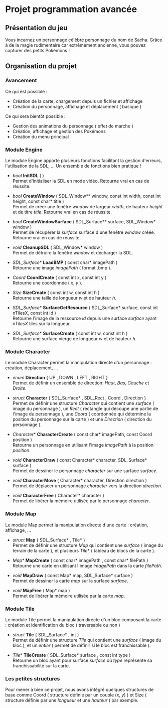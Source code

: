# Projet programmation avancée

## Présentation du jeu
Vous incarnez un personnage célèbre personnage du nom de Sacha. Grâce à de la magie rudimentaire car extrêmement ancienne, vous pouvez capturer des petits Pokémons !
  
  
## Organisation du projet
  
### Avancement
Ce qui est possible :
 - Création de la carte, chargement depuis un fichier et affichage
 - Création du personnage, affichage et déplacement ( basique )

Ce qui sera bientôt possible :
 - Gestion des animations du personnage ( effet de marche )
 - Création, affichage et gestion des Pokémons
 - Création du menu principal
  

### Module Engine
Le module Engine apporte plusieurs fonctions facilitant la gestion d'erreurs, l'utilisation de la SDL, ... Un ensemble de fonctions bien pratique !
  
  - *bool* **InitSDL** ( )  
    Permet d'initialiser la SDL en mode vidéo. Retourne vrai en cas de réussite.
    
  - *bool* **CreateWindow** ( SDL_Window** window, const int width, const int height, const char* title )  
    Permet de créer une fenêtre *window* de largeur *width*, de hauteur *height* et de titre *title*. Retourne vrai en cas de réussite.
        
  - *bool* **CreateWindowSurface** ( SDL_Surface** surface, SDL_Window* window )  
    Permet de récupérer la *surface* surface d'une fenêtre *window* créée. Retourne vrai en cas de réussite.
    
  - *void* **CleanupSDL** ( SDL_Window* window )  
    Permet de détruire la fenêtre *window* et décharger la SDL.
    
  - *SDL_Surface** **LoadBMP** ( const char* imagePath )  
    Retourne une image *imagePath* ( format .bmp ).
    
  - *Coord* **CoordCreate** ( const int x, const int y )  
    Retourne une coordonnée ( *x*, *y* ).
    
  - *Size* **SizeCreate** ( const int w, const int h )  
    Retourne une taille de longueur *w* et de hauteur *h*.
    
  - *SDL_Surface** **SurfaceGetResource** ( SDL_Surface* surface, const int nTilesX, const int id )  
    Retourne l'image de la ressource *id* depuis une surface *surface* ayant *nTilesX* tiles sur la longueur.
    
  - *SDL_Surface** **SurfaceCreate** ( const int w, const int h )  
    Retourne une surface vierge de longueur *w* et de hauteur *h*.
  
### Module Character
Le module Character permet la manipulation directe d'un personnage : création, déplacement, ... 

  - *enum* **Direction** { UP , DOWN , LEFT , RIGHT }  
    Permet de définir un ensemble de direction: *Haut*, *Bas*, *Gauche* et *Droite*.
  
  - *struct* **Character** { SDL_Surface* , SDL_Rect , Coord , Direction }  
    Permet de définir une structure *Character* qui contient une *surface* ( image du personnage ), un *Rect* ( rectangle qui découpe une partie de l'image du personnage ), une *Coord* ( coordonnée qui détermine la position du personnage sur la carte ) et une *Direction* ( direction du personnage ).

  - *Character** **CharacterCreate** ( const char* imagePath, const Coord position )  
    Retourne un personnage en utilisant l'image *imagePath* à la position *position*.
        
  - *void* **CharacterDraw** ( const Character* character, SDL_Surface* surface )  
    Permet de dessiner le personnage *character* sur une surface *surface*.
        
  - *void* **CharacterMove** ( Character* character, Direction direction )  
    Permet de déplacer un personnage *character* vers la direction *direction*.
    
  - *void* **CharacterFree** ( Character* character )  
    Permet de libérer la mémoire utilisée par le personnage *character*.
  
### Module Map
Le module Map permet la manipulation directe d'une carte : création, affichage, ...

  - *struct* **Map** { SDL_Surface* , Tile* }  
    Permet de définir une structure *Map* qui contient une *surface* ( image du terrain de la carte ), et plusieurs *Tile** ( tableau de blocs de la carte ).
    
  - *Map** **MapCreate** ( const char* imagePath , const char* filePath )  
    Retourne une carte en utilisant l'image *imagePath* dans la carte *filePath*.
    
  - *void* **MapDraw** ( const Map* map, SDL_Surface* surface )  
    Permet de dessiner la carte *map* sur la surface *surface*.

  - *void* **MapFree** ( Map* map )  
    Permet de libérer la mémoire utilisée par la carte *map*.
  
### Module Tile
Le module Tile permet la manipulation directe d'un bloc composant la carte : création et identification du bloc ( traversable ou non )

  - *struct* **Tile** { SDL_Surface* , int }  
    Permet de définir une structure *Tile* qui contient une *surface* ( image du bloc ), et un *entier* ( permet de définir si le bloc est franchissable ).
  
  - *Tile** **TileCreate** ( SDL_Surface* surface , const int type )  
    Retourne un bloc ayant pour surface *surface* où *type* représente sa franchissabilité sur la carte.
  
### Les petites structures
Pour mener à bien ce projet, nous avons intégré quelques structures de base comme Coord ( structure définie par un couple (*x*, *y*) ) et Size ( structure définie par une *longueur* et une *hauteur* ) par exemple.
